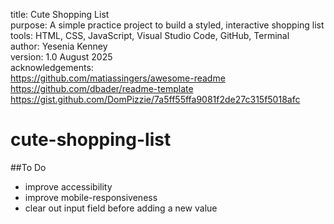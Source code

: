 title: Cute Shopping List  
purpose: A simple practice project to build a styled, interactive shopping list  
tools: HTML, CSS, JavaScript, Visual Studio Code, GitHub, Terminal  
author: Yesenia Kenney  
version: 1.0 August 2025  
acknowledgements:  
  https://github.com/matiassingers/awesome-readme  
  https://github.com/dbader/readme-template  
  https://gist.github.com/DomPizzie/7a5ff55ffa9081f2de27c315f5018afc  

# cute-shopping-list

##To Do
- improve accessibility
- improve mobile-responsiveness
- clear out input field before adding a new value